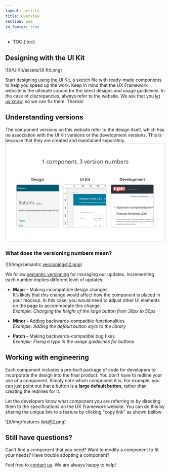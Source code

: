 ```yaml
---
layout: article
title: Overview
section: use
in_footer: true
---
```



* TOC
{:toc}

## Designing with the UI Kit

![](/UIKit/assets/UI Kit.png)

Start designing [using the UI Kit]({{site.baseurl}}/UIKit), a sketch file with ready-made components to help you speed up the work. Keep in mind that the UX Framework website is the ultimate source for the latest designs and usage guidelines. In the case of discrepancies, always refer to the website. We ask that you [let us know]({{site.baseurl}}/contact), so we can fix them. Thanks!



## Understanding versions

The component versions on this website refer to the design itself, which has no association with the UI Kit versions or the development versions. This is because that they are created and maintained separately.
![](/img/component_versions@2.png)

### What does the versioning numbers mean?

![](/img/semantic versioning@2.png)

We follow [semantic versioning](https://semver.org/) for managing our updates. Incrementing each number implies different level of updates:

* __Major -__ Making incompatible design changes  
   It’s likely that this change would affect how the component is placed in your mockup. In this case, you would need to adjust other UI elements on the page to accommodate this change.  
   _Example: Changing the height of the large button from 36px to 50px_

* __Minor -__ Adding backwards-compatible functionalities  
   _Example: Adding the default button style to the library_
   
* __Patch -__ Making backwards-compatible bug fixes  
   _Example: Fixing a typo in the usage guidelines for buttons_



## Working with engineering

Each component includes a pre-built package of code for developers to incorporate the design into the final product. You don’t have to redline your use of a component. Simply note which component it is. For example, you can just point out that a button is a **large default button**, rather than creating the redlines for it.

Let the developers know what component you are referring to by directing them to the specifications on the UX Framework website. You can do this by sharing  the unique link to a feature by clicking "copy link" as shown bellow:

![](/img/features link@2.png)



## Still have questions?

Can’t find a component that you need? Want to modify a component to fit your needs? Have trouble adopting a component?

Feel free to [contact us]({{site.baseurl}}/contact). We are always happy to help!
